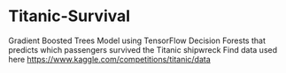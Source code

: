 # Titanic-Survival
Gradient Boosted Trees Model using TensorFlow Decision Forests that predicts which passengers survived the Titanic shipwreck
Find data used here https://www.kaggle.com/competitions/titanic/data
